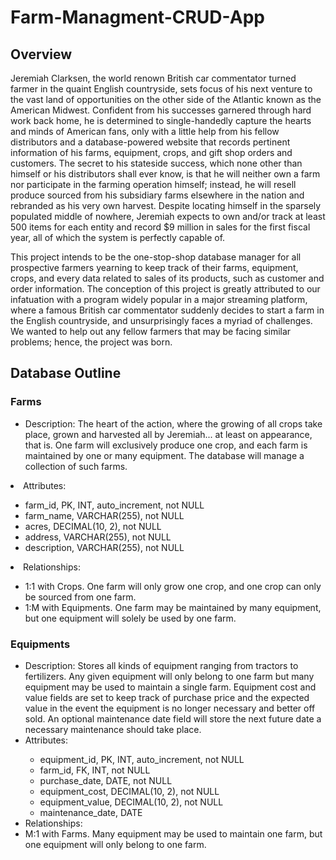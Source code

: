 # Farm-Managment-CRUD-App

## Overview

Jeremiah Clarksen, the world renown British car commentator turned farmer in the quaint
English countryside, sets focus of his next venture to the vast land of opportunities on the other side of the Atlantic known as the American Midwest. Confident from his successes garnered through hard work back home, he is determined to single-handedly capture the hearts and minds of American fans, only with a little help from his fellow distributors and a database-powered website that records pertinent information of his farms, equipment, crops, and gift shop orders and customers. The secret to his stateside success, which none other than himself or his distributors shall ever know, is that he will neither own a farm nor participate in the farming operation himself; instead, he will resell produce sourced from his subsidiary farms elsewhere in the nation and rebranded as his very own harvest. Despite locating himself in the sparsely populated middle of nowhere, Jeremiah expects to own and/or track at least 500 items for each entity and record $9 million in sales for the first fiscal year, all of which the system is perfectly capable of.

This project intends to be the one-stop-shop database manager for all prospective farmers yearning to keep track of their farms, equipment, crops, and every data related to sales of its products, such as customer and order information. The conception of this project is greatly attributed to our infatuation with a program widely popular in a major streaming platform, where a famous British car commentator suddenly decides to start a farm in the English countryside, and unsurprisingly faces a myriad of challenges. We wanted to help out any fellow farmers that may be facing similar problems; hence, the project was born.

## Database Outline

### Farms
<ul>
<li>Description: The heart of the action, where the growing of all crops take place, grown and harvested all by Jeremiah... at least on appearance, that is. One farm will exclusively produce one crop, and each farm is maintained by one or many equipment. The database will manage a collection of such farms.</li>
</ul>
<li>Attributes:</li>
<ul>
<li>farm_id, PK, INT, auto_increment, not NULL</li>
<li>farm_name, VARCHAR(255), not NULL</li>
<li>acres, DECIMAL(10, 2), not NULL</li>
<li>address, VARCHAR(255), not NULL</li>
<li>description, VARCHAR(255), not NULL</li>
</ul>

<li>Relationships:</li>
<ul>
<li>1:1 with Crops. One farm will only grow one crop, and one crop can only
be sourced from one farm.</li>
<li>1:M with Equipments. One farm may be maintained by many equipment,
but one equipment will solely be used by one farm.</li>
</ul>

### Equipments
<ul>
<li>Description: Stores all kinds of equipment ranging from tractors to fertilizers. Any given equipment will only belong to one farm but many equipment may be used to maintain a single farm. Equipment cost and value fields are set to keep track of purchase price and the expected value in the event the equipment is no longer necessary and better off sold. An optional maintenance date field will store the next future date a necessary maintenance should take place.</li>
<li>Attributes:</li>
<ul>
<li>equipment_id, PK, INT, auto_increment, not NULL</li>
<li>farm_id, FK, INT, not NULL</li>
<li>purchase_date, DATE, not NULL</li>
<li>equipment_cost, DECIMAL(10, 2), not NULL</li>
<li>equipment_value, DECIMAL(10, 2), not NULL</li>
<li>maintenance_date, DATE</li>
</ul>
<li>Relationships:</li>
<li>M:1 with Farms. Many equipment may be used to maintain one farm, but
one equipment will only belong to one farm.</li>
</ul>
